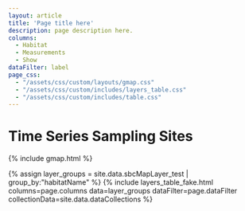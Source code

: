 ```yaml
---
layout: article
title: 'Page title here'
description: page description here.
columns:
  - Habitat
  - Measurements
  - Show
dataFilter: label
page_css:
  - "/assets/css/custom/layouts/gmap.css"
  - "/assets/css/custom/includes/layers_table.css"
  - "/assets/css/custom/includes/table.css"
---
```


<h1>Time Series Sampling Sites</h1>


{% include gmap.html %}


{% assign layer_groups = site.data.sbcMapLayer_test | group_by:"habitatName" %}
{% include layers_table_fake.html
	columns=page.columns
	data=layer_groups
	dataFilter=page.dataFilter
	collectionData=site.data.dataCollections %}

<script src="/assets/js/gmap.js"></script>

<!-- Current API is just for development, need a new key -->
<script src="https://maps.googleapis.com/maps/api/js?key={{site.google_maps_api_key}}&callback=initMap"></script>
